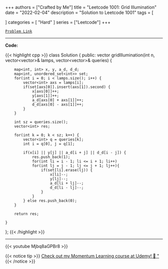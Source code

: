 
+++
authors = ["Crafted by Me"]
title = "Leetcode 1001: Grid Illumination"
date = "2022-02-04"
description = "Solution to Leetcode 1001"
tags = [
    
]
categories = [
    "Hard"
]
series = ["Leetcode"]
+++



[`Problem Link`](https://leetcode.com/problems/grid-illumination/description/)

---

**Code:**

{{< highlight cpp >}}
class Solution {
public:
    vector<int> gridIllumination(int n, vector<vector<int>>& lamps, vector<vector<int>>& queries) {

        map<int, int> x, y, a_d, d_d;
        map<int, unordered_set<int>> set;
        for(int i = 0; i < lamps.size(); i++) {
            vector<int> axs = lamps[i];
            if(set[axs[0]].insert(axs[1]).second) {
                x[axs[0]]++;
                y[axs[1]]++;
                a_d[axs[0] + axs[1]]++;
                d_d[axs[0] - axs[1]]++;
            }
        }

        int sz = queries.size();
        vector<int> res;

        for(int k = 0; k < sz; k++) {
            vector<int> q = queries[k];
            int i = q[0], j = q[1];
            
            if(x[i] || y[j] || a_d[i + j] || d_d[i - j]) {
                res.push_back(1);
                for(int li = i - 1; li <= i + 1; li++)
                for(int lj = j - 1; lj <= j + 1; lj++){
                    if(set[li].erase(lj)) {
                        x[li]--;
                        y[lj]--;
                        a_d[li + lj]--;
                        d_d[li - lj]--;
                    }
                }
            } else res.push_back(0);
        }

        return res;
        
    }
};
{{< /highlight >}}



---

{{< youtube Mjbq8aGPBr8 >}}

{{< notice tip >}}
[Check out my Momentum Learning course at Udemy! 🚀 "](https://www.udemy.com/course/blind-75-the-data-structures-and-algorithms-essentials/)
{{< /notice >}}

